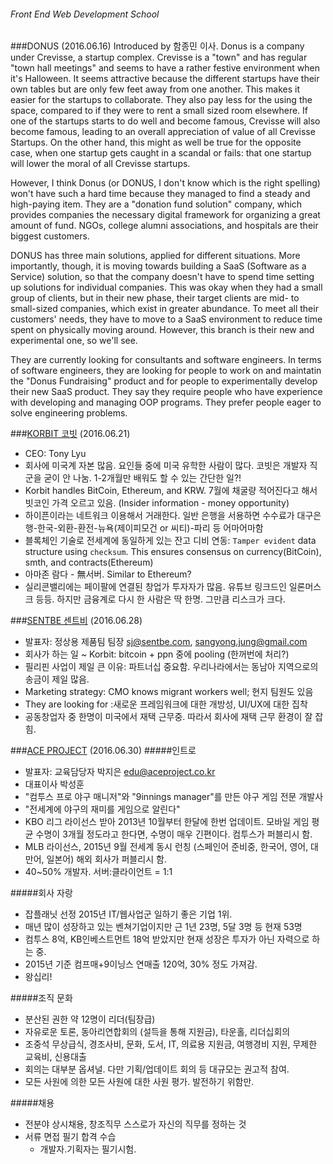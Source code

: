 ###### Front End Web Development School

###DONUS (2016.06.16)
Introduced by 함종민 이사. Donus is a company under Crevisse, a startup complex. Crevisse is a "town" and has regular "town hall meetings" and seems to have a rather festive environment when it's Halloween. It seems attractive because the different startups have their own tables but are only few feet away from one another. This makes it easier for the startups to collaborate. They also pay less for the using the space, compared to if they were to rent a small sized room elsewhere. If one of the startups starts to do well and become famous, Crevisse will also become famous, leading to an overall appreciation of value of all Crevisse Startups. On the other hand, this might as well be true for the opposite case, when one startup gets caught in a scandal or fails: that one startup will lower the moral of all Crevisse startups.

However, I think Donus (or DONUS, I don't know which is the right spelling) won't have such a hard time because they managed to find a steady and high-paying item. They are a "donation fund solution" company, which provides companies the necessary digital framework for organizing a great amount of fund. NGOs, college alumni associations, and hospitals are their biggest customers.

DONUS has three main solutions, applied for different situations. More importantly, though, it is moving towards building a SaaS (Software as a Service) solution, so that the company doesn't have to spend time setting up solutions for individual companies. This was okay when they had a small group of clients, but in their new phase, their target clients are mid- to small-sized companies, which exist in greater abundance. To meet all their customers' needs, they have to move to a SaaS environment to reduce time spent on physically moving around. However, this branch is their new and experimental one, so we'll see.

They are currently looking for consultants and software engineers. In terms of software engineers, they are looking for people to work on and maintatin the "Donus Fundraising" product and for people to experimentally develop their new SaaS product. They say they require people who have experience with developing and managing OOP programs. They prefer people eager to solve engineering problems.

###[KORBIT 코빗](https://www.korbit.co.kr/) (2016.06.21)
- CEO: Tony Lyu
- 회사에 미국계 자본 많음. 요인들 중에 미국 유학한 사람이 많다. 코빗은 개발자 직군을 굳이 안 나눔. 1-2개월만 배워도 할 수 있는 간단한 일?! 
- Korbit handles BitCoin, Ethereum, and KRW. 7월에 채굴량 적어진다고 해서 빗코인 가격 오르고 있음. (Insider information - money opportunity)
- 하이픈이라는 네트워크 이용해서 거래한다. 일반 은행을 서용하면 수수료가 대구은행-한국-외환-환전-뉴욕(제이피모건 or 씨티)-파리 등 어마어마함
- 블록체인 기술로 전세계에 동일하게 있는 잔고 디비 연동: `Tamper evident` data structure using `checksum`. This ensures consensus on currency(BitCoin), smth, and contracts(Ethereum)
- 아마존 람다 - 無서버. Similar to Ethereum?
- 실리콘밸리에는 페이팔에 연결된 창업가 투자자가 많음. 유튜브 링크드인 일론머스크 등등. 하지만 금융계로 다시 한 사람은 딱 한명. 그만큼 리스크가 크다.

###[SENTBE 센트비](https://www.sentbe.com/#?locale=en) (2016.06.28)
- 발표자: 정상용 제품팀 팀장 sj@sentbe.com, sangyong.jung@gmail.com
- 회사가 하는 일 ~ Korbit: bitcoin + ppn 중에 pooling (한꺼번에 처리?) 
- 필리핀 사업이 제일 큰 이유: 파트너십 중요함. 우리나라에서는 동남아 지역으로의 송금이 제일 많음. 
- Marketing strategy: CMO knows migrant workers well; 현지 팀원도 있음
- They are looking for :새로운 프레임워크에 대한 개방성, UI/UX에 대한 집착
- 공동창업자 중 한명이 미국에서 재택 근무중. 따라서 회사에 재택 근무 환경이 잘 잡힘.

###[ACE PROJECT](http://www.aceproject.co.kr) (2016.06.30)
#####인트로
- 발표자: 교육담당자 박지은 edu@aceproject.co.kr
- 대표이사 박성훈
- "컴투스 프로 야구 매니저"와 "9innings manager"를 만든 야구 게임 전문 개발사
- "전세계에 야구의 재미를 게임으로 알린다"
- KBO 리그 라이선스 받아 2013년 10월부터 한달에 한번 업데이트. 모바일 게임 평균 수명이 3개월 정도라고 한다면, 수명이 매우 긴편이다. 컴투스가 퍼블리시 함.
- MLB 라이선스, 2015년 9월 전세계 동시 런칭 (스페인어 준비중, 한국어, 영어, 대만어, 일본어) 해외 회사가 퍼블리시 함.
- 40~50% 개발자. 서버:클라이언트 = 1:1

#####회사 자랑
- 잡플래닛 선정 2015년 IT/웹사업군 일하기 좋은 기업 1위.
- 매년 많이 성장하고 있는 벤쳐기업이지만 근 1년 23명, 5달 3명 등 현재 53명
- 컴투스 8억, KB인베스트먼트 18억 받았지만 현재 성장은 투자가 아닌 자력으로 하는 중.
- 2015년 기준 컴프매+9이닝스 연매출 120억, 30% 정도 가져감.
- 왕십리!

#####조직 문화
- 분산된 권한 약 12명이 리더(팀장급)
- 자유로운 토론, 동아리연합회의 (설득을 통해 지원금), 타운홀, 리더십회의
- 조중석 무상급식, 경조사비, 문화, 도서, IT, 의료용 지원금, 여행경비 지원, 무제한 교육비, 신용대출
- 회의는 대부분 옵셔널. 다만 기획/업데이트 회의 등 대규모는 권고적 참여.
- 모든 사원에 의한 모든 사원에 대한 사원 평가. 발전하기 위함만. 

#####채용
- 전분야 상시채용, 창조직무 스스로가 자신의 직무를 정하는 것
- 서류 면접 필기 합격 수습
	- 개발자.기획자는 필기시험. 



